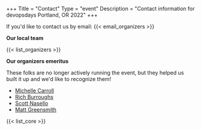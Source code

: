 +++
Title = "Contact"
Type = "event"
Description = "Contact information for devopsdays Portland, OR 2022"
+++

If you'd like to contact us by email: {{< email_organizers >}}

**Our local team**

{{< list_organizers >}}

**Our organizers emeritus**

These folks are no longer actively running the event, but they helped us built it up and we'd like to recognize them!

* [Michelle Carroll](https://twitter.com/miiiiiche)
* [Rich Burroughs](https://twitter.com/richburroughs)
* [Scott Nasello](https://twitter.com/scottnasello)
* [Matt Greensmith](https://twitter.com/mgreensmith)

{{< list_core >}}
